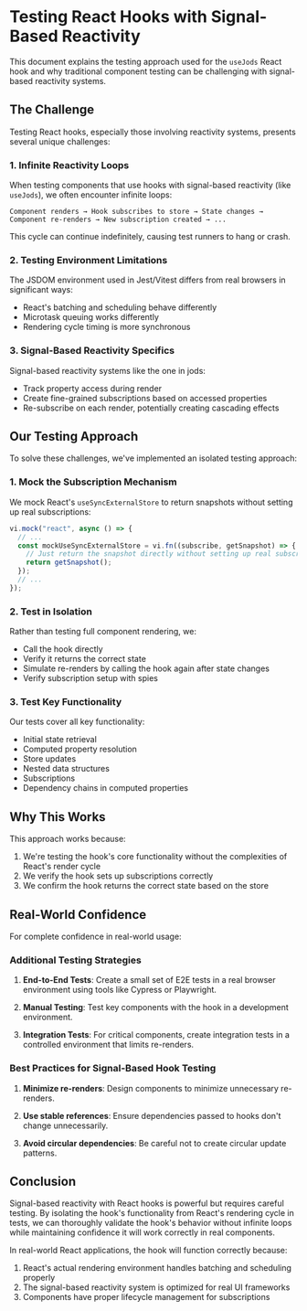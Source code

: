 # Testing React Hooks with Signal-Based Reactivity

This document explains the testing approach used for the `useJods` React hook and why traditional component testing can be challenging with signal-based reactivity systems.

## The Challenge

Testing React hooks, especially those involving reactivity systems, presents several unique challenges:

### 1. Infinite Reactivity Loops

When testing components that use hooks with signal-based reactivity (like `useJods`), we often encounter infinite loops:

```
Component renders → Hook subscribes to store → State changes → Component re-renders → New subscription created → ...
```

This cycle can continue indefinitely, causing test runners to hang or crash.

### 2. Testing Environment Limitations

The JSDOM environment used in Jest/Vitest differs from real browsers in significant ways:

- React's batching and scheduling behave differently
- Microtask queuing works differently
- Rendering cycle timing is more synchronous

### 3. Signal-Based Reactivity Specifics

Signal-based reactivity systems like the one in jods:

- Track property access during render
- Create fine-grained subscriptions based on accessed properties
- Re-subscribe on each render, potentially creating cascading effects

## Our Testing Approach

To solve these challenges, we've implemented an isolated testing approach:

### 1. Mock the Subscription Mechanism

We mock React's `useSyncExternalStore` to return snapshots without setting up real subscriptions:

```typescript
vi.mock("react", async () => {
  // ...
  const mockUseSyncExternalStore = vi.fn((subscribe, getSnapshot) => {
    // Just return the snapshot directly without setting up real subscriptions
    return getSnapshot();
  });
  // ...
});
```

### 2. Test in Isolation

Rather than testing full component rendering, we:

- Call the hook directly
- Verify it returns the correct state
- Simulate re-renders by calling the hook again after state changes
- Verify subscription setup with spies

### 3. Test Key Functionality

Our tests cover all key functionality:

- Initial state retrieval
- Computed property resolution
- Store updates
- Nested data structures
- Subscriptions
- Dependency chains in computed properties

## Why This Works

This approach works because:

1. We're testing the hook's core functionality without the complexities of React's render cycle
2. We verify the hook sets up subscriptions correctly
3. We confirm the hook returns the correct state based on the store

## Real-World Confidence

For complete confidence in real-world usage:

### Additional Testing Strategies

1. **End-to-End Tests**: Create a small set of E2E tests in a real browser environment using tools like Cypress or Playwright.

2. **Manual Testing**: Test key components with the hook in a development environment.

3. **Integration Tests**: For critical components, create integration tests in a controlled environment that limits re-renders.

### Best Practices for Signal-Based Hook Testing

1. **Minimize re-renders**: Design components to minimize unnecessary re-renders.

2. **Use stable references**: Ensure dependencies passed to hooks don't change unnecessarily.

3. **Avoid circular dependencies**: Be careful not to create circular update patterns.

## Conclusion

Signal-based reactivity with React hooks is powerful but requires careful testing. By isolating the hook's functionality from React's rendering cycle in tests, we can thoroughly validate the hook's behavior without infinite loops while maintaining confidence it will work correctly in real components.

In real-world React applications, the hook will function correctly because:

1. React's actual rendering environment handles batching and scheduling properly
2. The signal-based reactivity system is optimized for real UI frameworks
3. Components have proper lifecycle management for subscriptions
